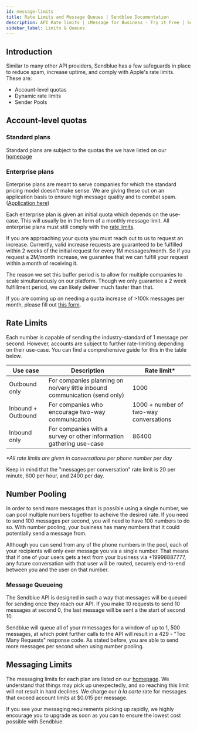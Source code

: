 ```yaml
---
id: message-limits
title: Rate Limits and Message Queues | Sendblue Documentation
description: API Rate limits | iMessage for Business - Try it Free | Sendblue
sidebar_label: Limits & Queues
---
```


## Introduction

Similar to many other API providers, Sendblue has a few safeguards in place to reduce spam, increase uptime, and comply with Apple's rate limits. These are:

- Account-level quotas
- Dynamic rate limits
- Sender Pools

## Account-level quotas

### Standard plans

Standard plans are subject to the quotas the we have listed on our [homepage](https://sendblue.co)

### Enterprise plans

Enterprise plans are meant to serve companies for which the standard pricing model doesn't make sense. We are giving these out on an application basis to ensure high message quality and to combat spam. ([Application here](https://share.hsforms.com/1oOD3KiOHQku7bC3Q4mzBJQrisxt))

Each enterprise plan is given an initial quota which depends on the use-case. This will usually be in the form of a monthly message limit. All enterprise plans must still comply with the [rate limits](/docs/message-limits#rate-limits).

If you are approaching your quota you must reach out to us to request an increase. Currently, valid increase requests are guaranteed to be fulfilled within 2 weeks of the initial request for every 1M messages/month. So if you request a 2M/month increase, we guarantee that we can fulfill your request within a month of receiving it.

The reason we set this buffer period is to allow for multiple companies to scale simultaneously on our platform. Though we only guarantee a 2 week fulfillment period, we can likely deliver much faster than that.

If you are coming up on needing a quota increase of >100k messages per month, please fill out [this form](https://share.hsforms.com/1oOD3KiOHQku7bC3Q4mzBJQrisxt).

## Rate Limits

Each number is capable of sending the industry-standard of 1 message per second. However, accounts are subject to further rate-limiting depending on their use-case. You can find a comprehensive guide for this in the table below.

| Use case           | Description                                                                | Rate limit\*                           |
| ------------------ | -------------------------------------------------------------------------- | -------------------------------------- |
| Outbound only      | For companies planning on no/very little inbound communication (send only) | 1000                                   |
| Inbound + Outbound | For companies who encourage two-way communication                          | 1000 + number of two-way conversations |
| Inbound only       | For companies with a survey or other information gathering use-case        | 86400                                  |

_\*All rate limits are given in conversations per phone number per day_

Keep in mind that the "messages per conversation" rate limit is 20 per minute, 600 per hour, and 2400 per day.

## Number Pooling

In order to send more messages than is possible using a single number, we can pool multiple numbers together to acheive the desired rate. If you need to send 100 messages per second, you will need to have 100 numbers to do so. With number pooling, your business has many numbers that it could potentially send a message from.

Although you can send from any of the phone numbers in the pool, each of your recipients will only ever message you via a single number. That means that if one of your users gets a text from your business via +19998887777, any future conversation with that user will be routed, securely end-to-end between you and the user on that number.

### Message Queueing

The Sendblue API is designed in such a way that messages will be queued for sending once they reach our API. If you make 10 requests to send 10 messages at second 0, the last message will be sent a the start of second 10.

Sendblue will queue all of your mmessages for a window of up to 1, 500 messages, at which point further calls to the API will result in a 429 - "Too Many Requests" response code. As stated before, you are able to send more messages per second when using number pooling.

## Messaging Limits

The messaging limits for each plan are listed on our [homepage](https://sendblue.co). We understand that things may pick up unexpectedly, and so reaching this limit will not result in hard declines. We charge our _à la carte_ rate for messages that exceed account limits at \$0.015 per message.

If you see your messaging requirements picking up rapidly, we highly encourage you to upgrade as soon as you can to ensure the lowest cost possible with Sendblue.
